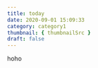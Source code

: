 ```yaml
---
title: today
date: 2020-09-01 15:09:33
category: category1
thumbnail: { thumbnailSrc }
draft: false
---
```


hoho
